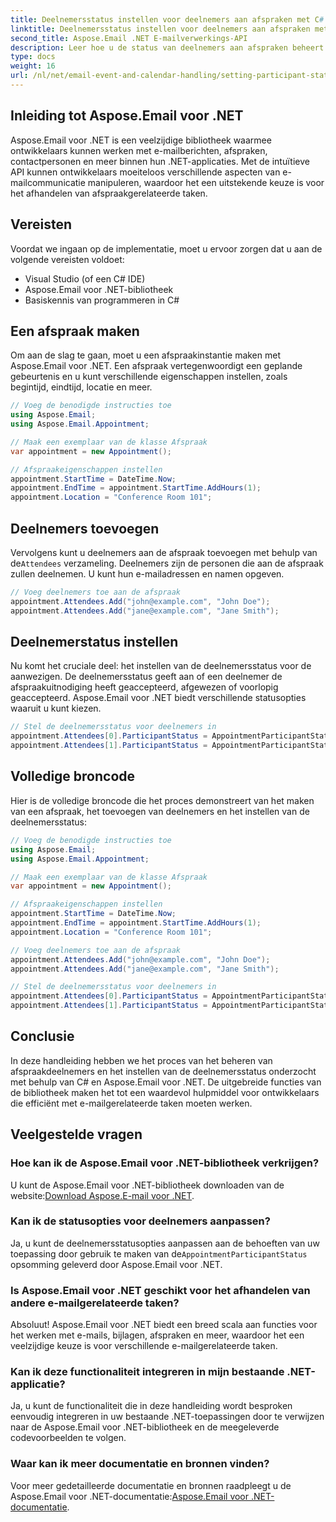 ```yaml
---
title: Deelnemersstatus instellen voor deelnemers aan afspraken met C#
linktitle: Deelnemersstatus instellen voor deelnemers aan afspraken met C#
second_title: Aspose.Email .NET E-mailverwerkings-API
description: Leer hoe u de status van deelnemers aan afspraken beheert met C# en Aspose.Email voor .NET. Stap-voor-stap handleiding met broncode.
type: docs
weight: 16
url: /nl/net/email-event-and-calendar-handling/setting-participant-status-for-appointment-attendees-with-csharp/
---
```


## Inleiding tot Aspose.Email voor .NET

Aspose.Email voor .NET is een veelzijdige bibliotheek waarmee ontwikkelaars kunnen werken met e-mailberichten, afspraken, contactpersonen en meer binnen hun .NET-applicaties. Met de intuïtieve API kunnen ontwikkelaars moeiteloos verschillende aspecten van e-mailcommunicatie manipuleren, waardoor het een uitstekende keuze is voor het afhandelen van afspraakgerelateerde taken.

## Vereisten

Voordat we ingaan op de implementatie, moet u ervoor zorgen dat u aan de volgende vereisten voldoet:

- Visual Studio (of een C# IDE)
- Aspose.Email voor .NET-bibliotheek
- Basiskennis van programmeren in C#

## Een afspraak maken

Om aan de slag te gaan, moet u een afspraakinstantie maken met Aspose.Email voor .NET. Een afspraak vertegenwoordigt een geplande gebeurtenis en u kunt verschillende eigenschappen instellen, zoals begintijd, eindtijd, locatie en meer.

```csharp
// Voeg de benodigde instructies toe
using Aspose.Email;
using Aspose.Email.Appointment;

// Maak een exemplaar van de klasse Afspraak
var appointment = new Appointment();

// Afspraakeigenschappen instellen
appointment.StartTime = DateTime.Now;
appointment.EndTime = appointment.StartTime.AddHours(1);
appointment.Location = "Conference Room 101";
```

## Deelnemers toevoegen

 Vervolgens kunt u deelnemers aan de afspraak toevoegen met behulp van de`Attendees` verzameling. Deelnemers zijn de personen die aan de afspraak zullen deelnemen. U kunt hun e-mailadressen en namen opgeven.

```csharp
// Voeg deelnemers toe aan de afspraak
appointment.Attendees.Add("john@example.com", "John Doe");
appointment.Attendees.Add("jane@example.com", "Jane Smith");
```

## Deelnemerstatus instellen

Nu komt het cruciale deel: het instellen van de deelnemersstatus voor de aanwezigen. De deelnemersstatus geeft aan of een deelnemer de afspraakuitnodiging heeft geaccepteerd, afgewezen of voorlopig geaccepteerd. Aspose.Email voor .NET biedt verschillende statusopties waaruit u kunt kiezen.

```csharp
// Stel de deelnemersstatus voor deelnemers in
appointment.Attendees[0].ParticipantStatus = AppointmentParticipantStatus.Accepted;
appointment.Attendees[1].ParticipantStatus = AppointmentParticipantStatus.Declined;
```

## Volledige broncode

Hier is de volledige broncode die het proces demonstreert van het maken van een afspraak, het toevoegen van deelnemers en het instellen van de deelnemersstatus:

```csharp
// Voeg de benodigde instructies toe
using Aspose.Email;
using Aspose.Email.Appointment;

// Maak een exemplaar van de klasse Afspraak
var appointment = new Appointment();

// Afspraakeigenschappen instellen
appointment.StartTime = DateTime.Now;
appointment.EndTime = appointment.StartTime.AddHours(1);
appointment.Location = "Conference Room 101";

// Voeg deelnemers toe aan de afspraak
appointment.Attendees.Add("john@example.com", "John Doe");
appointment.Attendees.Add("jane@example.com", "Jane Smith");

// Stel de deelnemersstatus voor deelnemers in
appointment.Attendees[0].ParticipantStatus = AppointmentParticipantStatus.Accepted;
appointment.Attendees[1].ParticipantStatus = AppointmentParticipantStatus.Declined;
```

## Conclusie

In deze handleiding hebben we het proces van het beheren van afspraakdeelnemers en het instellen van de deelnemersstatus onderzocht met behulp van C# en Aspose.Email voor .NET. De uitgebreide functies van de bibliotheek maken het tot een waardevol hulpmiddel voor ontwikkelaars die efficiënt met e-mailgerelateerde taken moeten werken.

## Veelgestelde vragen

### Hoe kan ik de Aspose.Email voor .NET-bibliotheek verkrijgen?

 U kunt de Aspose.Email voor .NET-bibliotheek downloaden van de website:[Download Aspose.E-mail voor .NET](https://releases.aspose.com).

### Kan ik de statusopties voor deelnemers aanpassen?

 Ja, u kunt de deelnemersstatusopties aanpassen aan de behoeften van uw toepassing door gebruik te maken van de`AppointmentParticipantStatus` opsomming geleverd door Aspose.Email voor .NET.

### Is Aspose.Email voor .NET geschikt voor het afhandelen van andere e-mailgerelateerde taken?

Absoluut! Aspose.Email voor .NET biedt een breed scala aan functies voor het werken met e-mails, bijlagen, afspraken en meer, waardoor het een veelzijdige keuze is voor verschillende e-mailgerelateerde taken.

### Kan ik deze functionaliteit integreren in mijn bestaande .NET-applicatie?

Ja, u kunt de functionaliteit die in deze handleiding wordt besproken eenvoudig integreren in uw bestaande .NET-toepassingen door te verwijzen naar de Aspose.Email voor .NET-bibliotheek en de meegeleverde codevoorbeelden te volgen.

### Waar kan ik meer documentatie en bronnen vinden?

 Voor meer gedetailleerde documentatie en bronnen raadpleegt u de Aspose.Email voor .NET-documentatie:[Aspose.Email voor .NET-documentatie](https://reference.aspose.com/email/net).